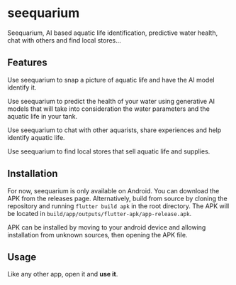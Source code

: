 # seequarium

Seequarium, AI based aquatic life identification, predictive water health, chat with others and find local stores...

## Features
Use seequarium to snap a picture of aquatic life and have the AI model identify it.

Use seequarium to predict the health of your water using generative AI models that will take into consideration the water parameters and the aquatic life in your tank.

Use seequarium to chat with other aquarists, share experiences and help identify aquatic life.

Use seequarium to find local stores that sell aquatic life and supplies.

## Installation
For now, seequarium is only available on Android. You can download the APK from the releases page.
Alternatively, build from source by cloning the repository and running `flutter build apk` in the root directory. The APK will be located in `build/app/outputs/flutter-apk/app-release.apk`. 

APK can be installed by moving to your android device and allowing installation from unknown sources, then opening the APK file.

## Usage
Like any other app, open it and **use it**.